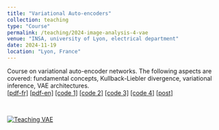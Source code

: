 ```yaml
---
title: "Variational Auto-encoders"
collection: teaching
type: "Course"
permalink: /teaching/2024-image-analysis-4-vae
venue: "INSA, university of Lyon, electrical department"
date: 2024-11-19
location: "Lyon, France"
---
```


Course on variational auto-encoder networks. The following aspects are covered: fundamental concepts, Kullback-Liebler divergence, variational inference, VAE architectures.<br>
[[pdf-fr]](https://olivier-bernard-creatis.github.io//files//teaching_vae_2024_fr.pdf) [[pdf-en]](https://olivier-bernard-creatis.github.io//files//teaching_vae_2024_en.pdf) [[code 1]](https://olivier-bernard-creatis.github.io//files//1-pytorch-ae-mnist.ipynb) [[code 2]](https://olivier-bernard-creatis.github.io//files//2-pytorch-vae-mnist.ipynb) [[code 3]](https://olivier-bernard-creatis.github.io//files//3-monai-vae-mnist.ipynb) [[code 4]](https://olivier-bernard-creatis.github.io//files//4-monai-vqvae-mnist.ipynb) [[post]](https://creatis-myriad.github.io/tutorials/2022-09-12-tutorial-vae.html)

<br>

[![Teaching VAE](https://olivier-bernard-creatis.github.io//images//teaching_vae_2023.png)](https://olivier-bernard-creatis.github.io//files//teaching_vae_2024_en.pdf)




